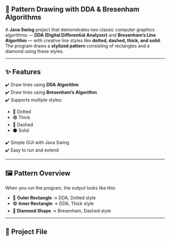 ## 🎨 Pattern Drawing with DDA & Bresenham Algorithms

A **Java Swing** project that demonstrates two classic computer graphics algorithms — **DDA (Digital Differential Analyzer)** and **Bresenham’s Line Algorithm** — with creative line styles like **dotted, dashed, thick, and solid**.  
The program draws a **stylized pattern** consisting of rectangles and a diamond using these styles.

---

## ✨ Features
✔️ Draw lines using **DDA Algorithm**  
✔️ Draw lines using **Bresenham’s Algorithm**  
✔️ Supports multiple styles:
- 🔵 Dotted  
- 🟢 Thick  
- 🔴 Dashed  
- ⚫ Solid  

✔️ Simple GUI with Java Swing  
✔️ Easy to run and extend  

---

## 🖼️ Pattern Overview
When you run the program, the output looks like this:

- 🔵 **Outer Rectangle** → DDA, Dotted style  
- 🟢 **Inner Rectangle** → DDA, Thick style  
- 🔴 **Diamond Shape**   → Bresenham, Dashed style  

---

## 📂 Project File
